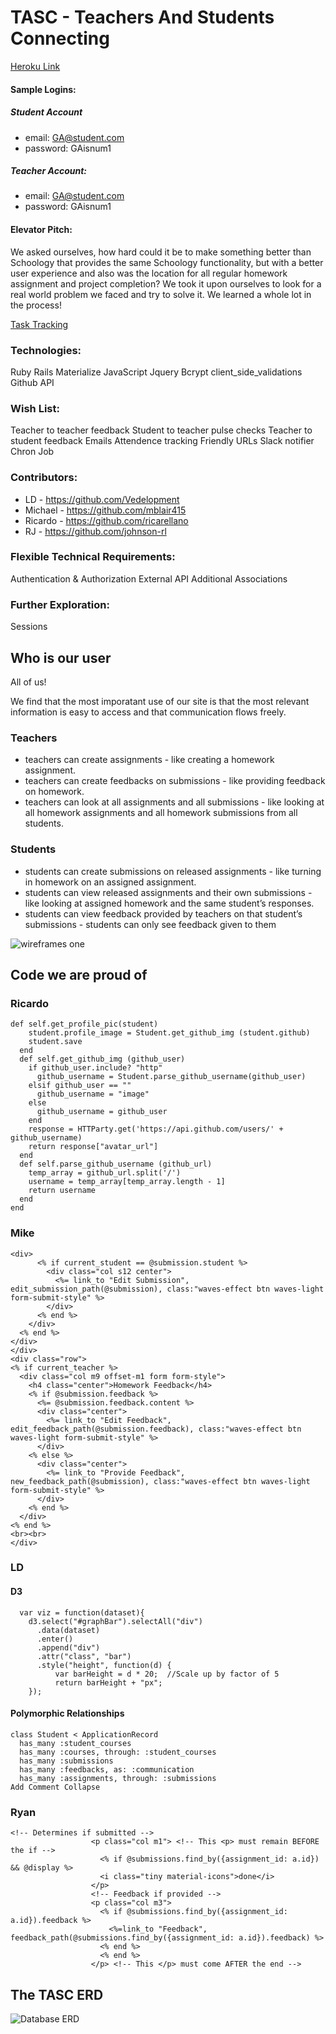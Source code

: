 
# TASC - Teachers And Students Connecting
[Heroku Link](https://floating-lowlands-88571.herokuapp.com/)

#### Sample Logins:

##### Student Account
- email: GA@student.com
- password: GAisnum1

##### Teacher Account:
- email: GA@student.com
- password: GAisnum1

#### Elevator Pitch:
We asked ourselves, how hard could it be to make something better than Schoology that provides the same Schoology functionality, but with a better user experience and also was the location for all regular homework assignment and project completion?  We took it upon ourselves to look for a real world problem we faced and try to solve it.  We learned a whole lot in the process!

[Task Tracking](https://github.com/Vedelopment/learning-hub/projects/1)

### Technologies:
Ruby
Rails
Materialize
JavaScript
Jquery
Bcrypt
client_side_validations
Github API

### Wish List:
Teacher to teacher feedback
Student to teacher pulse checks
Teacher to student feedback
Emails
Attendence tracking
Friendly URLs
Slack notifier
Chron Job

### Contributors:
* LD - https://github.com/Vedelopment
* Michael - https://github.com/mblair415
* Ricardo - https://github.com/ricarellano
* RJ - https://github.com/johnson-rl

### Flexible Technical Requirements:
Authentication & Authorization
External API
Additional Associations

### Further Exploration:
Sessions

## Who is our user

All of us!  

We find that the most imporatant use of our site is that the most relevant information is easy to access and that communication flows freely.

### Teachers

* teachers can create assignments - like creating a homework assignment.
* teachers can create feedbacks on submissions - like providing feedback on homework.
* teachers can look at all assignments and all submissions - like looking at all homework assignments and all homework submissions from all students. 

### Students

* students can create submissions on released assignments - like turning in homework on an assigned assignment.
* students can view released assignments and their own submissions - like looking at assigned homework and the same student’s responses.
* students can view feedback provided by teachers on that student’s submissions - students can only see feedback given to them

![wireframes one](https://i.imgur.com/gqRqpas.jpg)

## Code we are proud of

### Ricardo
```
def self.get_profile_pic(student)
    student.profile_image = Student.get_github_img (student.github)
    student.save
  end
  def self.get_github_img (github_user)
    if github_user.include? "http"
      github_username = Student.parse_github_username(github_user)
    elsif github_user == ""
      github_username = "image"
    else
      github_username = github_user
    end
    response = HTTParty.get('https://api.github.com/users/' + github_username)
    return response["avatar_url"]
  end
  def self.parse_github_username (github_url)
    temp_array = github_url.split('/')
    username = temp_array[temp_array.length - 1]
    return username
  end
end
```
### Mike
```
<div>
      <% if current_student == @submission.student %>
        <div class="col s12 center">
          <%= link_to "Edit Submission", edit_submission_path(@submission), class:"waves-effect btn waves-light form-submit-style" %>
        </div>
      <% end %>
    </div>
  <% end %>
</div>
</div>
<div class="row">
<% if current_teacher %>
  <div class="col m9 offset-m1 form form-style">
    <h4 class="center">Homework Feedback</h4>
    <% if @submission.feedback %>
      <%= @submission.feedback.content %>
      <div class="center">
        <%= link_to "Edit Feedback", edit_feedback_path(@submission.feedback), class:"waves-effect btn waves-light form-submit-style" %>
      </div>
    <% else %>
      <div class="center">
        <%= link_to "Provide Feedback", new_feedback_path(@submission), class:"waves-effect btn waves-light form-submit-style" %>
      </div>
    <% end %>
  </div>
<% end %>
<br><br>
</div>
```
### LD

#### D3

```
  var viz = function(dataset){
    d3.select("#graphBar").selectAll("div")
      .data(dataset)
      .enter()
      .append("div")
      .attr("class", "bar")
      .style("height", function(d) {
          var barHeight = d * 20;  //Scale up by factor of 5
          return barHeight + "px";
    });
```
#### Polymorphic Relationships
```
class Student < ApplicationRecord
  has_many :student_courses
  has_many :courses, through: :student_courses
  has_many :submissions
  has_many :feedbacks, as: :communication
  has_many :assignments, through: :submissions
Add Comment Collapse
```

### Ryan
```
<!-- Determines if submitted -->
                  <p class="col m1"> <!-- This <p> must remain BEFORE the if -->
                    <% if @submissions.find_by({assignment_id: a.id}) && @display %>
                    <i class="tiny material-icons">done</i>
                  </p>
                  <!-- Feedback if provided -->
                  <p class="col m3">
                    <% if @submissions.find_by({assignment_id: a.id}).feedback %>
                      <%=link_to "Feedback", feedback_path(@submissions.find_by({assignment_id: a.id}).feedback) %>
                    <% end %>
                    <% end %>
                  </p> <!-- This </p> must come AFTER the end -->
```

## The TASC ERD


![Database ERD](https://i.imgur.com/MW9gotA.png)
